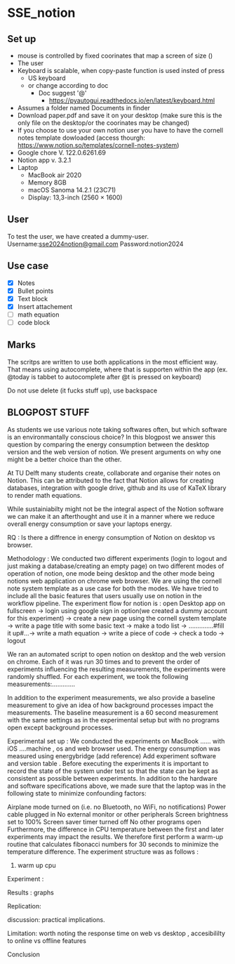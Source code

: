 # SSE_notion

## Set up

- mouse is controlled by fixed coorinates that map a screen of size ()
- The user
- Keyboard is scalable, when copy-paste function is used insted of press
  - US keyboard
  - or change according to doc
    - Doc suggest '@'
      - https://pyautogui.readthedocs.io/en/latest/keyboard.html
- Assumes a folder named Documents in finder
- Download paper.pdf and save it on your desktop (make sure this is the only file on the desktop/or the coorinates may be changed)
- If you choose to use your own notion user you have to have the cornell notes template dowloaded (access thourgh: https://www.notion.so/templates/cornell-notes-system)
- Google chore V. 122.0.6261.69
- Notion app v. 3.2.1
- Laptop
  - MacBook air 2020
  - Memory 8GB
  - macOS Sanoma 14.2.1 (23C71)
  - Display: 13,3-inch (2560 × 1600)

## User

To test the user, we have created a dummy-user.
Username:sse2024notion@gmail.com
Password:notion2024

## Use case

- [x] Notes
- [x] Bullet points
- [x] Text block
- [x] Insert attachement
- [ ] math equation
- [ ] code block

## Marks

The scritps are written to use both applications in the most efficient way. That means using autocomplete, where that is supporten within the app (ex. @today is tabbet to autocomplete after @t is pressed on keyboard)

Do not use delete (it fucks stuff up), use backspace

## BLOGPOST STUFF

As students we use various note taking softwares often, but which software is an environmantally conscious choice? In this blogpost we answer this question by comparing the energy consumption between the desktop version and the web version of notion. We present arguments on why one might be a better choice than the other.

At TU Delft many students create, collaborate and organise their notes on Notion. This can be attributed to the fact that Notion allows for creating databases, integration with google drive, github and its use of KaTeX library to render math equations.

While sustainiabilty might not be the integral aspect of the Notion software we can make it an afterthought and use it in a manner where we reduce overall energy consumption or save your laptops energy.

RQ : Is there a diffrence in energy consumption of Notion on desktop vs browser.

Methodology :
We conducted two different experiments (login to logout and just making a database/creating an empty page) on two different modes of operation of notion, one mode being desktop and the other mode being notions web application on chrome web browser. We are using the cornell note system template as a use case for both the modes. We have tried to include all the basic features that users usually use on notion in the workflow pipeline.
The experiment flow for notion is :
open Desktop app on fullscreen -> login using google sign in option(we created a dummy account for this experiment) -> create a new page using the cornell system template -> write a page title with some basic text -> make a todo list -> ..............#fill it up#...-> write a math equation -> write a piece of code -> check a todo -> logout

We ran an automated script to open notion on desktop and the web version on chrome.
Each of it was run 30 times and to prevent the order of experiments influencing the resulting measurements, the experiments were randomly shuffled.
For each experiment, we took the following measurements:.............

In addition to the experiment measurements, we also provide a baseline measurement to give an idea of how background processes impact the measurements. The baseline measurement is a 60 second measurement with the same settings as in the experimental setup but with no programs open except background processes.

Experimental set up :
We conducted the experiments on MacBook  ...... with iOS ....machine , os and web browser used. 
The energy consumption was measured using energybridge (add reference)
Add experiment software and version table .
Before executing the experiments it is important to record the state of the system under test so that the state can be kept as consistent as possible between experiments. In addition to the hardware and software specifications above, we made sure that the laptop was in the following state to minimize confounding factors:

Airplane mode turned on (i.e. no Bluetooth, no WiFi, no notifications)
Power cable plugged in
No external monitor or other peripherals
Screen brightness set to 100%
Screen saver timer turned off
No other programs open
Furthermore, the difference in CPU temperature between the first and later experiments may impact the results. We therefore first perform a warm-up routine that calculates fibonacci numbers for 30 seconds to minimize the temperature difference.
The experiment structure was as follows :
1) warm up cpu 







Experiment :

Results :
graphs

Replication:

discussion:
practical implications.

Limitation:
worth noting the response time on web vs desktop ,
accesibililty to online vs offline features

Conclusion
